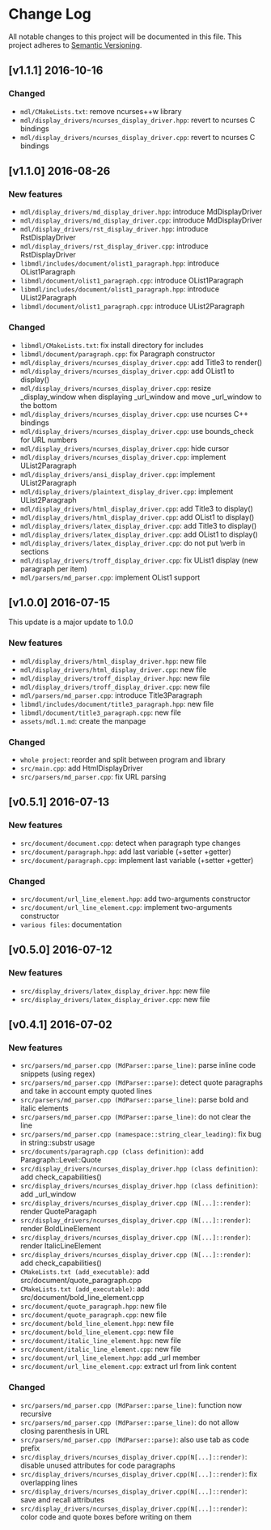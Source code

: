 # Change Log

All notable changes to this project will be documented in this file.
This project adheres to [Semantic Versioning](http://semver.org/).

## [v1.1.1] 2016-10-16

### Changed

* `mdl/CMakeLists.txt`: remove ncurses++w library
* `mdl/display_drivers/ncurses_display_driver.hpp`: revert to ncurses C bindings
* `mdl/display_drivers/ncurses_display_driver.cpp`: revert to ncurses C bindings

## [v1.1.0] 2016-08-26

### New features

* `mdl/display_drivers/md_display_driver.hpp`: introduce MdDisplayDriver
* `mdl/display_drivers/md_display_driver.cpp`: introduce MdDisplayDriver
* `mdl/display_drivers/rst_display_driver.hpp`: introduce RstDisplayDriver
* `mdl/display_drivers/rst_display_driver.cpp`: introduce RstDisplayDriver
* `libmdl/includes/document/olist1_paragraph.hpp`: introduce OList1Paragraph
* `libmdl/document/olist1_paragraph.cpp`: introduce OList1Paragraph
* `libmdl/includes/document/olist1_paragraph.hpp`: introduce UList2Paragraph
* `libmdl/document/olist1_paragraph.cpp`: introduce UList2Paragraph

### Changed

* `libmdl/CMakeLists.txt`: fix install directory for includes
* `libmdl/document/paragraph.cpp`: fix Paragraph constructor
* `mdl/display_drivers/ncurses_display_driver.cpp`: add Title3 to render()
* `mdl/display_drivers/ncurses_display_driver.cpp`: add OList1 to display()
* `mdl/display_drivers/ncurses_display_driver.cpp`: resize _display_window when 
displaying _url_window and move _url_window to the bottom
* `mdl/display_drivers/ncurses_display_driver.cpp`: use ncurses C++ bindings
* `mdl/display_drivers/ncurses_display_driver.cpp`: use bounds_check for URL numbers
* `mdl/display_drivers/ncurses_display_driver.cpp`: hide cursor 
* `mdl/display_drivers/ncurses_display_driver.cpp`: implement UList2Paragraph
* `mdl/display_drivers/ansi_display_driver.cpp`: implement UList2Paragraph
* `mdl/display_drivers/plaintext_display_driver.cpp`: implement UList2Paragraph
* `mdl/display_drivers/html_display_driver.cpp`: add Title3 to display()
* `mdl/display_drivers/html_display_driver.cpp`: add OList1 to display()
* `mdl/display_drivers/latex_display_driver.cpp`: add Title3 to display()
* `mdl/display_drivers/latex_display_driver.cpp`: add OList1 to display()
* `mdl/display_drivers/latex_display_driver.cpp`: do not put \verb in sections
* `mdl/display_drivers/troff_display_driver.cpp`: fix UList1 display (new paragraph per item)
* `mdl/parsers/md_parser.cpp`: implement OList1 support

## [v1.0.0] 2016-07-15

This update is a major update to 1.0.0

### New features

* `mdl/display_drivers/html_display_driver.hpp`: new file
* `mdl/display_drivers/html_display_driver.cpp`: new file
* `mdl/display_drivers/troff_display_driver.hpp`: new file
* `mdl/display_drivers/troff_display_driver.cpp`: new file
* `mdl/parsers/md_parser.cpp`: introduce Title3Paragraph
* `libmdl/includes/document/title3_paragraph.hpp`: new file
* `libmdl/document/title3_paragraph.cpp`: new file
* `assets/mdl.1.md`: create the manpage

### Changed

* `whole project`: reorder and split between program and library
* `src/main.cpp`: add HtmlDisplayDriver
* `src/parsers/md_parser.cpp`: fix URL parsing

## [v0.5.1] 2016-07-13

### New features

* `src/document/document.cpp`: detect when paragraph type changes
* `src/document/paragraph.hpp`: add last variable (+setter +getter)
* `src/document/paragraph.cpp`: implement last variable (+setter +getter)

### Changed

* `src/document/url_line_element.hpp`: add two-arguments constructor
* `src/document/url_line_element.cpp`: implement two-arguments constructor
* `various files`: documentation

## [v0.5.0] 2016-07-12

### New features

* `src/display_drivers/latex_display_driver.hpp`: new file
* `src/display_drivers/latex_display_driver.cpp`: new file

## [v0.4.1] 2016-07-02

### New features

* `src/parsers/md_parser.cpp (MdParser::parse_line)`: parse inline code snippets (using regex)
* `src/parsers/md_parser.cpp (MdParser::parse)`: detect quote paragraphs and take in account
empty quoted lines
* `src/parsers/md_parser.cpp (MdParser::parse_line)`: parse bold and italic elements
* `src/parsers/md_parser.cpp (MdParser::parse_line)`: do not clear the line
* `src/parsers/md_parser.cpp (namespace::string_clear_leading)`: fix bug in string::substr usage
* `src/documents/paragraph.cpp (class definition)`: add Paragraph::Level::Quote
* `src/display_drivers/ncurses_display_driver.hpp (class definition)`: add check_capabilities()
* `src/display_drivers/ncurses_display_driver.hpp (class definition)`: add _url_window
* `src/display_drivers/ncurses_display_driver.cpp (N[...]::render)`: render QuoteParagaph
* `src/display_drivers/ncurses_display_driver.cpp (N[...]::render)`: render BoldLineElement
* `src/display_drivers/ncurses_display_driver.cpp (N[...]::render)`: render ItalicLineElement
* `src/display_drivers/ncurses_display_driver.cpp (N[...]::render)`: add check_capabilities()
* `CMakeLists.txt (add_executable)`: add src/document/quote_paragraph.cpp
* `CMakeLists.txt (add_executable)`: add src/document/bold_line_element.cpp
* `src/document/quote_paragraph.hpp`: new file
* `src/document/quote_paragraph.cpp`: new file
* `src/document/bold_line_element.hpp`: new file
* `src/document/bold_line_element.cpp`: new file
* `src/document/italic_line_element.hpp`: new file
* `src/document/italic_line_element.cpp`: new file
* `src/document/url_line_element.hpp`: add _url member
* `src/document/url_line_element.cpp`: extract url from link content

### Changed

* `src/parsers/md_parser.cpp (MdParser::parse_line)`: function now recursive
* `src/parsers/md_parser.cpp (MdParser::parse_line)`: do not allow closing parenthesis in URL
* `src/parsers/md_parser.cpp (MdParser::parse)`: also use tab as code prefix
* `src/display_drivers/ncurses_display_driver.cpp(N[...]::render)`: disable unused attributes
for code paragraphs
* `src/display_drivers/ncurses_display_driver.cpp(N[...]::render)`: fix overlapping lines
* `src/display_drivers/ncurses_display_driver.cpp(N[...]::render)`: save and recall attributes
* `src/display_drivers/ncurses_display_driver.cpp(N[...]::render)`: color code and quote boxes
before writing on them
